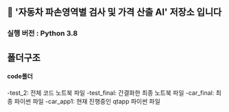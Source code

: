 ## 🚗 **'자동차 파손영역별 검사 및 가격 산출 AI' 저장소 입니다** 

### 실행 버전 : Python 3.8

## 폴더구조

#### code폴더
-test_2: 전체 코드 노트북 파일
-test_final: 간결화한 최종 노트북 파일
-car_final: 최종 파이썬 파일
-car_app1: 현재 진행중인 qtapp 파이썬 파일
